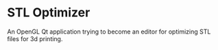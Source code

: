# STL Optimizer

An OpenGL Qt application trying to become an editor for optimizing STL files for 3d printing.
